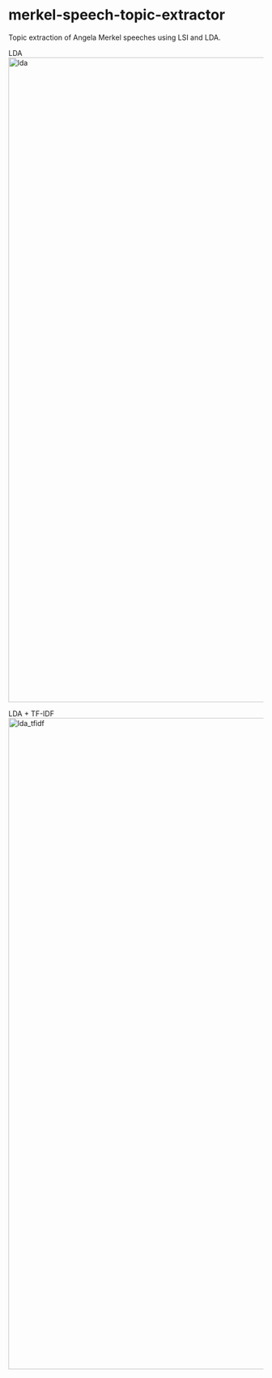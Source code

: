# merkel-speech-topic-extractor
Topic extraction of Angela Merkel speeches using LSI and LDA.

LDA
<img width="1272" alt="lda" src="https://user-images.githubusercontent.com/3177025/59719011-ae722800-921b-11e9-9106-4530def92d25.png">

LDA + TF-IDF
<img width="1285" alt="lda_tfidf" src="https://user-images.githubusercontent.com/3177025/59719037-c21d8e80-921b-11e9-9c39-3bbf659dfb8f.png">
